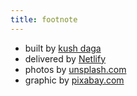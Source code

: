 ```yaml
---
title: footnote
---
```


- built by [kush daga](https://kush-daga.github.io)
- delivered by [Netlify](https://www.netlify.com/)
- photos by [unsplash.com](https://unsplash.com)
- graphic by [pixabay.com](https://pixabay.com)
